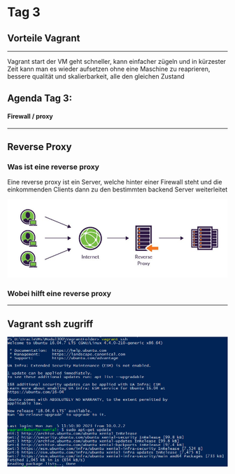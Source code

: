 # Tag 3
## Vorteile Vagrant
---
<p> Vagrant start der VM geht schneller, kann einfacher zügeln und in kürzester Zeit kann man es wieder aufsetzen ohne eine Maschine zu reaprieren, bessere qualität und skalierbarkeit, alle den gleichen Zustand </p>

## Agenda Tag 3:
#### Firewall / proxy
---
## Reverse Proxy

### Was ist eine reverse proxy

Eine reverse proxy ist ein Server, welche hinter einer Firewall steht und die
einkommenden Clients dann zu den bestimmten backend Server weiterleitet

![](Reverse_proxy.jpg)

### Wobei hilft eine reverse proxy


--- 

## Vagrant ssh zugriff

![](Vagrant_ssh.PNG)

